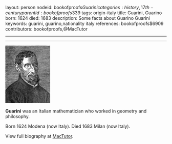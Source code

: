 layout: person
nodeid: bookofproofs$Guarini
categories: history,17th-century
parentid: bookofproofs$339
tags: origin-italy
title: Guarini, Guarino
born: 1624
died: 1683
description: Some facts about Guarino Guarini
keywords: guarini, guarino,nationality italy
references: bookofproofs$6909
contributors: bookofproofs,@MacTutor

---


---

![Guarini.jpg](https://github.com/bookofproofs/bookofproofs.github.io/blob/main/_sources/_assets/images/portraits/Guarini.jpg?raw=true)

**Guarini** was an Italian mathematician who worked in geometry and philosophy.

Born 1624 Modena (now Italy). Died 1683 Milan (now Italy).


View full biography at [MacTutor](https://mathshistory.st-andrews.ac.uk/Biographies/Guarini/).